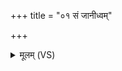 +++
title = "०१ सं जानीध्वम्"

+++
<details><summary>मूलम् (VS)</summary>

सं जा॑नीध्वं॒ सं पृ॑च्यध्वं॒ सं वो॒ मनां॑सि जानताम्।  
दे॒वा भा॒गं यथा॒ पूर्वे॑ संजाना॒ना उ॒पास॑ते ॥
</details>